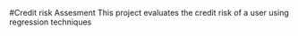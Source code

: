 #Credit risk Assesment
This project evaluates the credit risk of a user using regression techniques
